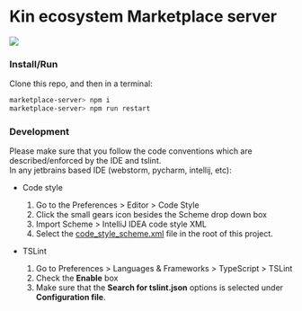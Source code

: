 # Kin ecosystem Marketplace server
![](https://travis-ci.org/kinfoundation/marketplace-server.svg?branch=master)

### Install/Run
Clone this repo, and then in a terminal:
```bash
marketplace-server> npm i
marketplace-server> npm run restart
```

### Development
Please make sure that you follow the code conventions which are described/enforced by the IDE and tslint.  
In any jetbrains based IDE (webstorm, pycharm, intellij, etc):

 - Code style 
   1. Go to the Preferences > Editor > Code Style  
   2. Click the small gears icon besides the Scheme drop down box
   3. Import Scheme > IntelliJ IDEA code style XML  
   4. Select the [code_style_scheme.xml](code_style_scheme.xml) file in the root of this project.

 - TSLint
   1. Go to Preferences > Languages & Frameworks > TypeScript > TSLint
   2. Check the **Enable** box
   3. Make sure that the **Search for tslint.json** options is selected under **Configuration file**.
